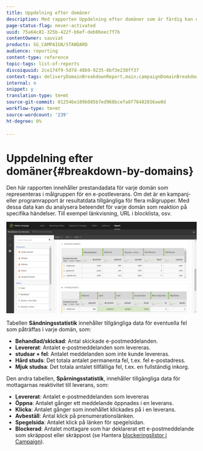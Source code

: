 ```yaml
---
title: Uppdelning efter domäner
description: Med rapporten Uppdelning efter domäner som är färdig kan du lära dig mer om prestandadata för dina leveranser beroende på var och en av kundens domäner.
page-status-flag: never-activated
uuid: 75a64c81-325b-422f-b6ef-deb06eec7f7b
contentOwner: sauviat
products: SG_CAMPAIGN/STANDARD
audience: reporting
content-type: reference
topic-tags: list-of-reports
discoiquuid: 2ce174f9-5d7d-48b9-9235-6bf3e238ff37
context-tags: deliveryDomainBreakdownReport,main;campaignDomainBreakdownReport,main;programDomainBreakdownReport,main
internal: n
snippet: y
translation-type: tm+mt
source-git-commit: 012546e109b085b7ed968bcefa8f76482656ae0d
workflow-type: tm+mt
source-wordcount: '239'
ht-degree: 0%

---
```



# Uppdelning efter domäner{#breakdown-by-domains}

Den här rapporten innehåller prestandadata för varje domän som representeras i målgruppen för en e-postleverans. Om det är en kampanj- eller programrapport är resultatdata tillgängliga för flera målgrupper. Med dessa data kan du analysera beteendet för varje domän som reaktion på specifika händelser. Till exempel länkvisning, URL i blocklista, osv.

![](assets/delivery_reports_6.png)

Tabellen **Sändningsstatistik** innehåller tillgängliga data för eventuella fel som påträffas i varje domän, som:

* **Behandlad/skickad**: Antal skickade e-postmeddelanden.
* **Levererat**: Antalet e-postmeddelanden som levereras.
* **studsar + fel**: Antalet meddelanden som inte kunde levereras.
* **Hård studs**: Det totala antalet permanenta fel, t.ex. fel e-postadress.
* **Mjuk studsa**: Det totala antalet tillfälliga fel, t.ex. en fullständig inkorg.

Den andra tabellen, **Spårningsstatistik**, innehåller tillgängliga data för mottagarnas reaktivitet till leverans, som:

* **Levererat**: Antalet e-postmeddelanden som levereras
* **Öppna**: Antalet gånger ett meddelande öppnades i en leverans.
* **Klicka**: Antalet gånger som innehållet klickades på i en leverans.
* **Avbeställ**: Antal klick på prenumerationslänken.
* **Spegelsida**: Antalet klick på länken för spegelsidan.
* **Blockerad**: Antalet mottagare som har deklarerat ett e-postmeddelande som skräppost eller skräppost (se Hantera [blockeringslistor i Campaign](../../audiences/using/about-opt-in-and-opt-out-in-campaign.md)).

